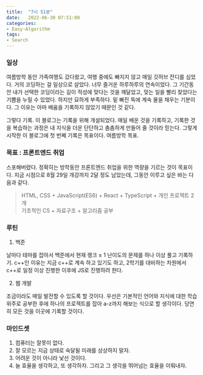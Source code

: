 ```yaml
---
title:  "7시 51분"
date:   2022-06-30 07:51:00
categories:
- Easy-Algorithm
tags:
- Search
---
```



### 일상

여름방학 동안 가족여행도 갔다왔고, 여행 중에도 빠지지 않고 매일 깃허브 잔디를 심었다. 거의 코딩하는 걸 일상으로 살았다. 너무 즐거운 하루하루의 연속이었다. 그 기간동안 내가 선택한 코딩이라는 길이 적성에 맞다는 것을 깨달았고, 맞는 일을 빨리 찾았다는 기쁨을 누릴 수 있었다. 하지만 묘하게 부족하다. 밑 빠진 독에 계속 물을 채우는 기분이다. 그 이유는 아마 배움을 기록하지 않았기 때문인 것 같다. 

그렇다 기록. 이 블로그는 기록을 위해 개설되었다. 매일 배운 것을 기록하고, 기록한 것을 복습하는 과정은 내 지식을 더운 단단하고 촘촘하게 만들어 줄 것이라 믿는다. 그렇게 시작한 이 블로그에 첫 번쩨 기록은 목표이다. 여름방학 목표.

### 목표 : 프론트엔드 취업

스포해버렸다. 정확히는 방학동안 프론트엔드 취업을 위한 역량을 기르는 것이 목표이다. 지금 시점으로 8월 29일 개강까지 2달 정도 남았는데, 그동안 이루고 싶은 바는 다음과 같다.

> HTML, CSS + JavaScript(ES6) + React + TypeScript + 개인 프로젝트 2개 <br>기초적인 CS + 자료구조 + 알고리즘 공부


### 루틴

1. 백준

날마다 테마를 잡아서 백준에서 현재 랭크 ± 1 난이도의 문제를 하나 이상 풀고 기록하기. c++인 이유는 지금 c++로 계속 하고 있기도 하고, 2학기를 대비하는 차원에서 c++로 일정 이상 진행한 이후에 JS로 진행하려 한다.

2. 웹 개발

조금이라도 매일 발전할 수 있도록 할 것이다. 우선은 기본적인 언어와 지식에 대한 학습 위주로 공부한 후에 하나의 프로젝트를 잡아 a-z까지 해보는 식으로 할 생각이다. 당연히 모든 것을 이곳에 기록할 것이다.


### 마인드셋

1. 컴퓨터는 잘못이 없다.
2. 잘 모르는 지금 상태로 숙달될 미래를 상상하지 말자.
3. 어려운 것이 아니라 낯선 것이다.
4. 늘 효율을 생각하고, 또 생각하자. 그리고 그 생각을 뛰어넘는 효율을 이뤄내자.